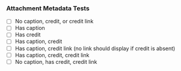 ### Attachment Metadata Tests

- [ ] No caption, credit, or credit link
- [ ] Has caption
- [ ] Has credit
- [ ] Has caption, credit
- [ ] Has caption, credit link (no link should display if credit is absent)
- [ ] Has caption, credit, credit link
- [ ] No caption, has credit, credit link
